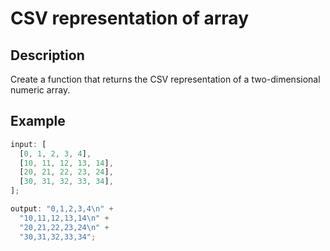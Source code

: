 # CSV representation of array

## Description

Create a function that returns the CSV representation of a two-dimensional numeric array.

## Example

```js
input: [
  [0, 1, 2, 3, 4],
  [10, 11, 12, 13, 14],
  [20, 21, 22, 23, 24],
  [30, 31, 32, 33, 34],
];

output: "0,1,2,3,4\n" +
  "10,11,12,13,14\n" +
  "20,21,22,23,24\n" +
  "30,31,32,33,34";
```
